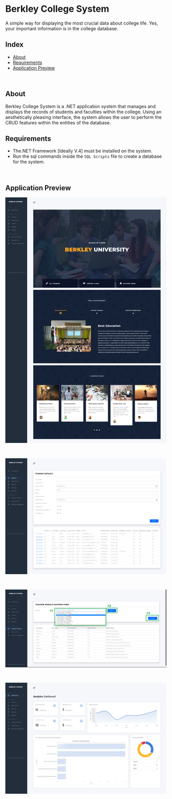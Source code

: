 # Berkley College System

A simple way for displaying the most crucial data about college life. Yes, your important information is in the college database.
<br/>

## Index
- [About](#about)
- [Requirements](#requirements)
- [Application Preview](#preview)
<br/>

<a name="about"></a>
## About
Berkley College System is a .NET application system that manages and displays the records of students and faculties within the college. Using an aesthetically pleasing interface, the system allows the user to perform the CRUD features within the entities of the database.
<br/>


<a name="requirements"></a>
## Requirements

- 	The.NET Framework [Ideally V.4] must be installed on the system.
- 	Run the sql commands inside the `SQL Scripts` file to create a database for the system.
<br/>



<a name="preview"></a>
## Application Preview

<p align="center">
    <img src="./images/home.png"/>
</p>

<br/>

<p align="center">
    <img src="./images/student_details.png"/>
</p>

<br/>

<p align="center">
    <img src="./images/teacher_module.png"/>
</p>

<br/>

<p align="center">
    <img src="./images/dashboard.png"/>
</p>